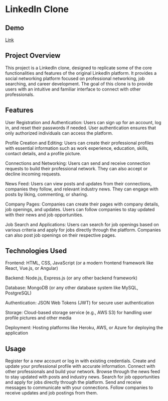 
# LinkedIn Clone

## Demo 
<a href="https://linkedin-clone-v2.vercel.app/"> Link</a>


## Project Overview
This project is a LinkedIn clone, designed to replicate some of the core functionalities and features of the original LinkedIn platform. It provides a social networking platform focused on professional networking, job searching, and career development. The goal of this clone is to provide users with an intuitive and familiar interface to connect with other professionals.

## Features
User Registration and Authentication: Users can sign up for an account, log in, and reset their passwords if needed. User authentication ensures that only authorized individuals can access the platform.

Profile Creation and Editing: Users can create their professional profiles with essential information such as work experience, education, skills, contact details, and a profile picture.

Connections and Networking: Users can send and receive connection requests to build their professional network. They can also accept or decline incoming requests.

News Feed: Users can view posts and updates from their connections, companies they follow, and relevant industry news. They can engage with posts by liking, commenting, or sharing.

Company Pages: Companies can create their pages with company details, job openings, and updates. Users can follow companies to stay updated with their news and job opportunities.

Job Search and Applications: Users can search for job openings based on various criteria and apply for jobs directly through the platform. Companies can also post job openings on their respective pages.

## Technologies Used
Frontend: HTML, CSS, JavaScript (or a modern frontend framework like React, Vue.js, or Angular)

Backend: Node.js, Express.js (or any other backend framework)

Database: MongoDB (or any other database system like MySQL, PostgreSQL)

Authentication: JSON Web Tokens (JWT) for secure user authentication

Storage: Cloud-based storage service (e.g., AWS S3) for handling user profile pictures and other media

Deployment: Hosting platforms like Heroku, AWS, or Azure for deploying the application

## Usage
Register for a new account or log in with existing credentials.
Create and update your professional profile with accurate information.
Connect with other professionals and build your network.
Browse through the news feed to stay updated with posts and industry news.
Search for job opportunities and apply for jobs directly through the platform.
Send and receive messages to communicate with your connections.
Follow companies to receive updates and job postings from them.
